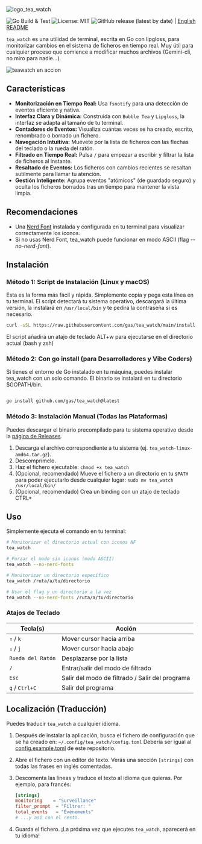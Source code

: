 ![logo_tea_watch](https://github.com/user-attachments/assets/ec88ee38-1b54-40a9-9a38-fa18c29b97a1)

![Go Build & Test](https://github.com/gas/tea_watch/actions/workflows/go.yml/badge.svg) ![License: MIT](https://img.shields.io/badge/License-MIT-yellow.svg) ![GitHub release (latest by date)](https://img.shields.io/github/v/release/gas/tea_watch) | [English README](README.en.md)

`tea_watch` es una utilidad de terminal, escrita en Go con lipgloss, para monitorizar cambios en el sistema de ficheros en tiempo real. Muy útil para cualquier proceso que comience a modificar muchos archivos (Gemini-cli, no miro para nadie...).

![teawatch en accion](https://github.com/user-attachments/assets/cc4520f1-454f-4124-8c7d-477d4697807f?raw=true)

## Características

* **Monitorización en Tiempo Real:** Usa `fsnotify` para una detección de eventos eficiente y nativa.
* **Interfaz Clara y Dinámica:** Construida con `Bubble Tea` y `Lipgloss`, la interfaz se adapta al tamaño de tu terminal.
* **Contadores de Eventos:** Visualiza cuántas veces se ha creado, escrito, renombrado o borrado un fichero.
* **Navegación Intuitiva:** Muévete por la lista de ficheros con las flechas del teclado o la rueda del ratón.
* **Filtrado en Tiempo Real:** Pulsa `/` para empezar a escribir y filtrar la lista de ficheros al instante.
* **Resaltado de Eventos:** Los ficheros con cambios recientes se resaltan sutilmente para llamar tu atención.
* **Gestión Inteligente:** Agrupa eventos "atómicos" (de guardado seguro) y oculta los ficheros borrados tras un tiempo para mantener la vista limpia.

## Recomendaciones

* Una [Nerd Font](https://www.nerdfonts.com/) instalada y configurada en tu terminal para visualizar correctamente los iconos.
* Si no usas Nerd Font, tea_watch puede funcionar en modo ASCII (flag *--no-nerd-font*).

## Instalación

### Método 1: Script de Instalación (Linux y macOS)

Esta es la forma más fácil y rápida. Simplemente copia y pega esta línea en tu terminal. El script detectará tu sistema operativo, descargará la última versión, la instalará en `/usr/local/bin` y te pedirá la contraseña si es necesario.

```bash  
curl -sSL https://raw.githubusercontent.com/gas/tea_watch/main/install.sh | bash
```

El script añadirá un atajo de teclado ALT+w para ejecutarse en el directorio actual (bash y zsh)

### Método 2: Con go install (para Desarrolladores y Vibe Coders)

Si tienes el entorno de Go instalado en tu máquina, puedes instalar tea_watch con un solo comando. El binario se instalará en tu directorio $GOPATH/bin.

```Bash

go install github.com/gas/tea_watch@latest  
```


### Método 3: Instalación Manual (Todas las Plataformas)

Puedes descargar el binario precompilado para tu sistema operativo desde la [página de Releases](https://github.com/gas/tea_watch/releases).

1.  Descarga el archivo correspondiente a tu sistema (ej. `tea_watch-linux-amd64.tar.gz`).
2.  Descomprímelo.
3.  Haz el fichero ejecutable: `chmod +x tea_watch`
4.  (Opcional, recomendado) Mueve el fichero a un directorio en tu `$PATH` para poder ejecutarlo desde cualquier lugar: `sudo mv tea_watch /usr/local/bin/`
5.  (Opcional, recomendado) Crea un binding con un atajo de teclado CTRL+

## Uso

Simplemente ejecuta el comando en tu terminal:

```bash
# Monitorizar el directorio actual con iconos NF
tea_watch

# Forzar el modo sin iconos (modo ASCII)
tea_watch --no-nerd-fonts

# Monitorizar un directorio específico
tea_watch /ruta/a/tu/directorio

# Usar el flag y un directorio a la vez
tea_watch --no-nerd-fonts /ruta/a/tu/directorio
```

### Atajos de Teclado

| Tecla(s)          | Acción                               |
| ----------------- | ------------------------------------ |
| `↑` / `k`         | Mover cursor hacia arriba            |
| `↓` / `j`         | Mover cursor hacia abajo             |
| `Rueda del Ratón` | Desplazarse por la lista             |
| `/`               | Entrar/salir del modo de filtrado    |
| `Esc`             | Salir del modo de filtrado / Salir del programa |
| `q` / `Ctrl+C`    | Salir del programa                   |


## Localización (Traducción)

Puedes traducir `tea_watch` a cualquier idioma.

1.  Después de instalar la aplicación, busca el fichero de configuración que se ha creado en:
    `~/.config/tea_watch/config.toml`
    Debería ser igual al [config.example.toml](config.example.toml) de este repositorio.

2.  Abre el fichero con un editor de texto. Verás una sección `[strings]` con todas las frases en inglés comentadas.

3.  Descomenta las líneas y traduce el texto al idioma que quieras. Por ejemplo, para francés:

    ```toml
    [strings]
    monitoring    = "Surveillance"
    filter_prompt  = "Filtrer: "
    total_events   = "Événements"
    # ...y así con el resto.
    ```
4.  Guarda el fichero. ¡La próxima vez que ejecutes `tea_watch`, aparecerá en tu idioma!

